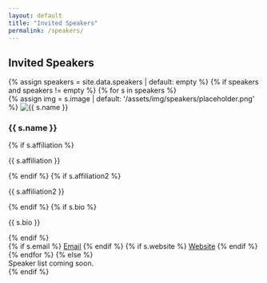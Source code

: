 ```yaml
---
layout: default
title: "Invited Speakers"
permalink: /speakers/
---
```


<h2 class="section-title">Invited Speakers</h2>

<div class="row row-cols-1 row-cols-lg-2 g-4">
  {% assign speakers = site.data.speakers | default: empty %}
  {% if speakers and speakers != empty %}
    {% for s in speakers %}
      <div class="col">
        <div class="card h-100 shadow-sm">
          <div class="row g-0 align-items-center">
            <div class="col-auto p-3">
              {% assign img = s.image | default: '/assets/img/speakers/placeholder.png' %}
              <img
                src="{{ img | relative_url }}"
                alt="{{ s.name }}"
                class="speaker-avatar rounded-circle border"
                loading="lazy">
            </div>
            <div class="col">
              <div class="card-body">
                <h3 class="h5 mb-1">{{ s.name }}</h3>
                {% if s.affiliation %}<p class="text-muted mb-2">{{ s.affiliation }}</p>{% endif %}
                {% if s.affiliation2 %}<p class="text-muted mb-2">{{ s.affiliation2 }}</p>{% endif %}
                {% if s.bio %}<p class="mb-3">{{ s.bio }}</p>{% endif %}
                <div class="d-flex gap-2 flex-wrap">
                  {% if s.email %}
                    <a class="btn btn-outline-primary btn-sm"
                       href="mailto:{{ s.email | uri_escape }}">Email</a>
                  {% endif %}
                  {% if s.website %}
                    <a class="btn btn-outline-secondary btn-sm"
                       href="{{ s.website }}" target="_blank" rel="noopener">Website</a>
                  {% endif %}
                </div>
              </div>
            </div>
          </div>
        </div>
      </div>
    {% endfor %}
  {% else %}
    <div class="col">
      <div class="alert alert-secondary" role="alert">
        Speaker list coming soon.
      </div>
    </div>
  {% endif %}
</div>

